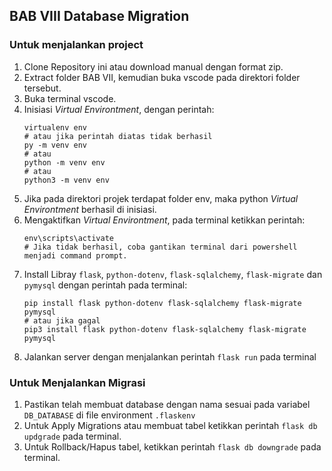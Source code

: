 ## BAB VIII Database Migration

### Untuk menjalankan project
1. Clone Repository ini atau download manual dengan format zip.
2. Extract folder BAB VII, kemudian buka vscode pada direktori folder tersebut.
3. Buka terminal vscode.
4. Inisiasi *Virtual Environtment*, dengan perintah:
    ```shell
    virtualenv env
    # atau jika perintah diatas tidak berhasil
    py -m venv env 
    # atau
    python -m venv env
    # atau
    python3 -m venv env
    ```
5. Jika pada direktori projek terdapat folder env, maka python *Virtual Environtment* berhasil di inisiasi.
6. Mengaktifkan *Virtual Environtment*, pada terminal ketikkan perintah:
    ```shell
    env\scripts\activate
    # Jika tidak berhasil, coba gantikan terminal dari powershell menjadi command prompt.
    ```
7. Install Libray `flask`, `python-dotenv`, `flask-sqlalchemy`, `flask-migrate` dan `pymysql`  dengan perintah pada terminal:
    ```shell
    pip install flask python-dotenv flask-sqlalchemy flask-migrate pymysql
    # atau jika gagal
    pip3 install flask python-dotenv flask-sqlalchemy flask-migrate pymysql
    ```
8. Jalankan server dengan menjalankan perintah `flask run` pada terminal

### Untuk Menjalankan Migrasi
1. Pastikan telah membuat database dengan nama sesuai pada variabel `DB_DATABASE` di file environment `.flaskenv`
2. Untuk Apply Migrations atau membuat tabel ketikkan perintah `flask db updgrade` pada terminal.
3. Untuk Rollback/Hapus tabel, ketikkan perintah `flask db downgrade` pada terminal.